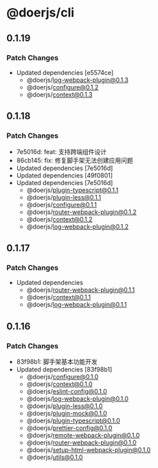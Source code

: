 # @doerjs/cli

## 0.1.19

### Patch Changes

- Updated dependencies [e5574ce]
  - @doerjs/log-webpack-plugin@0.1.3
  - @doerjs/configure@0.1.2
  - @doerjs/context@0.1.3

## 0.1.18

### Patch Changes

- 7e5016d: feat: 支持跨端组件设计
- 86cb145: fix: 修复脚手架无法创建应用问题
- Updated dependencies [7e5016d]
- Updated dependencies [49f0801]
- Updated dependencies [7e5016d]
  - @doerjs/plugin-typescript@0.1.1
  - @doerjs/plugin-less@0.1.1
  - @doerjs/configure@0.1.1
  - @doerjs/router-webpack-plugin@0.1.2
  - @doerjs/context@0.1.2
  - @doerjs/log-webpack-plugin@0.1.2

## 0.1.17

### Patch Changes

- Updated dependencies
  - @doerjs/router-webpack-plugin@0.1.1
  - @doerjs/context@0.1.1
  - @doerjs/log-webpack-plugin@0.1.1

## 0.1.16

### Patch Changes

- 83f98b1: 脚手架基本功能开发
- Updated dependencies [83f98b1]
  - @doerjs/configure@0.1.0
  - @doerjs/context@0.1.0
  - @doerjs/eslint-config@0.1.0
  - @doerjs/log-webpack-plugin@0.1.0
  - @doerjs/plugin-less@0.1.0
  - @doerjs/plugin-mock@0.1.0
  - @doerjs/plugin-typescript@0.1.0
  - @doerjs/prettier-config@0.1.0
  - @doerjs/remote-webpack-plugin@0.1.0
  - @doerjs/router-webpack-plugin@0.1.0
  - @doerjs/setup-html-webpack-plugin@0.1.0
  - @doerjs/utils@0.1.0
